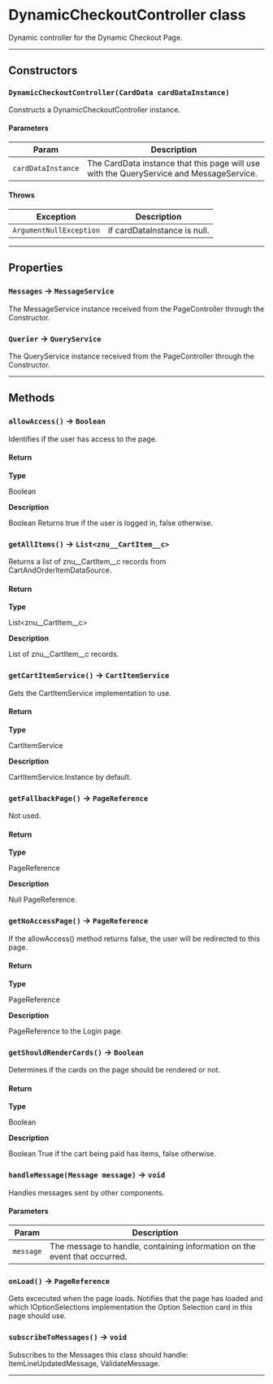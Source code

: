 # DynamicCheckoutController class

Dynamic controller for the Dynamic Checkout Page.

---
## Constructors
### `DynamicCheckoutController(CardData cardDataInstance)`

Constructs a DynamicCheckoutController instance.
#### Parameters
|Param|Description|
|-----|-----------|
|`cardDataInstance` |  The CardData instance that this page will use with the QueryService and MessageService. |

#### Throws
|Exception|Description|
|---------|-----------|
|`ArgumentNullException` |  if cardDataInstance is null. |

---
## Properties

### `Messages` → `MessageService`

The MessageService instance received from the PageController through the Constructor.

### `Querier` → `QueryService`

The QueryService instance received from the PageController through the Constructor.

---
## Methods
### `allowAccess()` → `Boolean`

Identifies if the user has access to the page.

#### Return

**Type**

Boolean

**Description**

Boolean Returns true if the user is logged in, false otherwise.

### `getAllItems()` → `List<znu__CartItem__c>`

Returns a list of znu__CartItem__c records from CartAndOrderItemDataSource.

#### Return

**Type**

List<znu__CartItem__c>

**Description**

List of znu__CartItem__c records.

### `getCartItemService()` → `CartItemService`

Gets the CartItemService implementation to use.

#### Return

**Type**

CartItemService

**Description**

CartItemService.Instance by default.

### `getFallbackPage()` → `PageReference`

Not used.

#### Return

**Type**

PageReference

**Description**

Null PageReference.

### `getNoAccessPage()` → `PageReference`

If the allowAccess() method returns false, the user will be redirected to this page.

#### Return

**Type**

PageReference

**Description**

PageReference to the Login page.

### `getShouldRenderCards()` → `Boolean`

Determines if the cards on the page should be rendered or not.

#### Return

**Type**

Boolean

**Description**

Boolean True if the cart being paid has items, false otherwise.

### `handleMessage(Message message)` → `void`

Handles messages sent by other components.

#### Parameters
|Param|Description|
|-----|-----------|
|`message` |  The message to handle, containing information on the event that occurred. |

### `onLoad()` → `PageReference`

Gets excecuted when the page loads. Notifies that the page has loaded and which IOptionSelections implementation the Option Selection card in this page should use.

### `subscribeToMessages()` → `void`

Subscribes to the Messages this class should handle: ItemLineUpdatedMessage, ValidateMessage.

---
